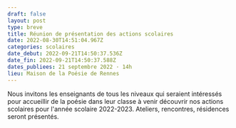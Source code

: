 ```yaml
---
draft: false
layout: post
type: breve
title: Réunion de présentation des actions scolaires
date: 2022-08-30T14:51:04.967Z
categories: scolaires
date_debut: 2022-09-21T14:50:37.536Z
date_fin: 2022-09-21T14:50:37.588Z
dates_publiees: 21 septembre 2022 · 14h
lieu: Maison de la Poésie de Rennes
---
```

Nous invitons les enseignants de tous les niveaux qui seraient intéressés pour accueillir de la poésie dans leur classe à venir découvrir nos actions scolaires pour l'année scolaire 2022-2023. Ateliers, rencontres, résidences seront présentés.
